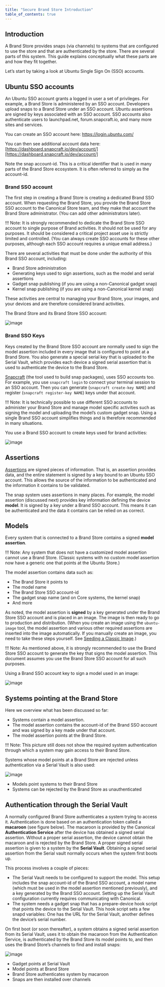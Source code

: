 ```yaml
---
title: "Secure Brand Store Introduction"
table_of_contents: true
---
```


## Introduction

A Brand Store provides snaps (via channels) to systems that are configured to use the store and that are authenticated by the store. There are several parts of this system. This guide explains conceptually what these parts are and how they fit together.

Let’s start by taking a look at Ubuntu Single Sign On (SSO) accounts.

## Ubuntu SSO accounts

An Ubuntu SSO account grants a logged in user a set of privileges. For
 example, a Brand Store is administered by an SSO account. Developers upload
snaps to a Brand Store under an SSO account. Ubuntu assertions are signed by
keys associated with an SSO account. SSO accounts also authenticate users to
 launchpad.net, forum.snapcraft.io, and many more sites and services.

You can create an SSO account here: https://login.ubuntu.com/

You can then see additional account data here:
[https://dashboard.snapcraft.io/dev/account/][https://dashboard.snapcraft.io/dev/account/] 

Note the snap account-id. This is a critical identifier that is used in many
parts of the Brand Store ecosystem.  It is often referred to simply as the
account-id.

### Brand SSO account

The first step in creating a Brand Store is creating a dedicated Brand SSO 
account. When requesting the Brand Store, you provide the Brand Store SSO
account to the Canonical Store team, and they make that account the Brand
Store administrator. (You can add other administrators later).

!!! Note:
          It is strongly recommended to dedicate the Brand Store SSO account to
          single purpose of Brand activities. It should not be used for any
          purposes. It should be considered a critical project asset
          use is strictly limited and controlled. (You can always create
          SSO accounts for these other purposes, although each SSO
          account requires a unique email address.)

There are several activities that must be done under the authority of this
Brand SSO account, including:

- Brand Store administration
- Generating keys used to sign assertions, such as the model and serial
assertions
- Gadget snap publishing (if you are using a non-Canonical gadget snap)
- Kernel snap publishing (if you are using a non-Canonical kernel snap)

These activities are central to managing your Brand Store, your images, and
your devices and are therefore considered brand activities.

The Brand Store and its Brand Store SSO account:

![image][brand-store-1]

### Brand SSO Keys

Keys created by the Brand Store SSO account are normally used to sign the
model assertion included in every image that is configured to point at a Brand
 Store. You also generate a special serial key that is uploaded to the Serial 
Vault, which provides each device a signed serial assertion that is used to 
authenticate the device to the Brand Store.

[Snapcraft][snapcraft] (the tool used to build snap packages), uses SSO 
accounts too. For example, you use `snapcraft login` to connect your terminal
 session to an SSO account. Then you can generate (`snapcraft create-key NAME`)
and register (`snapcraft register-key NAME`) keys under that account. 

!!! Note:
          It is technically possible to use different SSO accounts to
          administer your Brand Store and manage model specific activities such
          as signing the model and uploading the model’s custom gadget snap.
          Using a single Brand SSO account simplifies things and is therefore
          recommended in many situations.

You use a Brand SSO account to create keys used for brand activities:

![image][brand-store-2]

## Assertions

[Assertions][assertions] are signed pieces of information. That is, an
assertion provides data, and the entire statement is signed by a key bound to
an Ubuntu SSO account. This allows the source of the information to be
authenticated and the information it contains to be validated.

The snap system uses assertions in many places. For example, the model 
assertion (discussed next) provides key information defining the device **model**. 
It is signed by a key under a Brand SSO account. This means it can be
 authenticated and the data it contains can be relied on as correct.

## Models

Every system that is connected to a Brand Store contains a signed **model 
assertion**.

!!! Note:
          Any system that does not have a customized model assertion cannot use
          a Brand Store. (Classic systems with no custom model assertion now
          have a generic one that points at the Ubuntu Store.)

The model assertion contains data such as:

- The Brand Store it points to
- The model name
- The Brand Store SSO account-id
- The gadget snap name (and on Core systems, the kernel snap)
- And more

As noted, the model assertion is **signed** by a key generated under the Brand
 Store SSO account and is placed in an image. The image is then ready to go to
production and distribution. (When you create an image using the `ubuntu-image` 
tool, the model assertion and various other required assertions are inserted
 into the image automatically. If you manually create an image, you need to 
take these steps yourself. See [Seeding a Classic
 Image][seeding-a-classic-image].)

!!! Note:
          As mentioned above, it is strongly recommended to use the Brand Store
          SSO account to generate the key that signs the model assertion. This
          document assumes you use the Brand Store SSO account for all such
          purposes.

Using a Brand SSO account key to sign a model used in an image:

![image][brand-store-3]

## Systems pointing at the Brand Store

Here we overview what has been discussed so far:

- Systems contain a model assertion.
- The model assertion contains the account-id of the Brand SSO account and
was signed by a key made under that account.
- The model assertion points at the Brand Store.

!!! Note:
          This picture still does not show the required system authentication
          through which a system may gain access to their Brand Store.

Systems whose model points at a Brand Store are rejected unless authentication
 via a Serial Vault is also used:

![image][brand-store-4]

- Models point systems to their Brand Store
- Systems can be rejected by the Brand Store as unauthenticated

## Authentication through the Serial Vault

A normally configured Brand Store authenticates a system trying to access it. 
Authentication is done based on an authentication token called a **macaroon** (see 
figure below). The macaroon is provided by the Canonical **Authentication
 Service** after the device has obtained a signed serial assertion. Without a 
proper serial assertion, the device cannot obtain the macaroon and is rejected 
by the Brand Store. A proper signed serial assertion is given to a system by
 the **Serial Vault**. Obtaining a signed serial assertion from the Serial vault
 normally occurs when the system first boots up.

This process involves a couple of pieces:

- The Serial Vault needs to be configured to support the  model. This setup
includes the snap account-id of the Brand SSO account, a model name (which
 must be used in the model assertion mentioned previously), and a key generated
by the Brand SSO account. Setting up the Serial Vault configuration currently 
requires communicating with Canonical.
- The system needs a gadget snap that has a prepare-device hook script that
 points the device to the Serial Vault. This hook script sets a few snapd
 variables: One has the URL for the Serial Vault, another defines the device’s 
serial number.

On first boot (or soon thereafter), a system obtains a signed serial assertion from its Serial Vault, uses it to obtain the macaroon from the Authentication Service, is authenticated by the Brand Store its model points to, and then uses the Brand Store’s channels to find and install snaps: 

![image][brand-store-5]

- Gadget points at Serial Vault
- Model points at Brand Store
- Brand Store authenticates system by macaroon
- Snaps are then installed over channels

<!-- LINKS -->

[seeding-a-classic-image]: https://docs.ubuntu.com/core/en/seeding-classic-image
[assertions]: https://docs.ubuntu.com/core/en/reference/assertions
[snapcraft]: https://snapcraft.io
[https://dashboard.snapcraft.io/dev/account/]: https://dashboard.snapcraft.io/dev/account/

<!-- IMAGES -->

[brand-store-1]: ../media/brand-store-1.png
[brand-store-2]: ../media/brand-store-2.png
[brand-store-3]: ../media/brand-store-3.png
[brand-store-4]: ../media/brand-store-4.png
[brand-store-5]: ../media/brand-store-5.png
